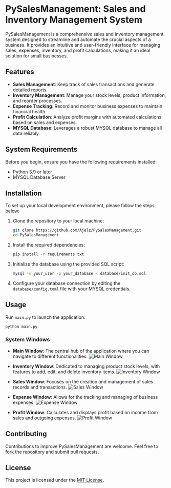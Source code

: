 # PySalesManagement: Sales and Inventory Management System

PySalesManagement is a comprehensive sales and inventory management system designed to streamline and automate the crucial aspects of a business. It provides an intuitive and user-friendly interface for managing sales, expenses, inventory, and profit calculations, making it an ideal solution for small businesses.

## Features

- **Sales Management**: Keep track of sales transactions and generate detailed reports.
- **Inventory Management**: Manage your stock levels, product information, and reorder processes.
- **Expense Tracking**: Record and monitor business expenses to maintain financial health.
- **Profit Calculation**: Analyze profit margins with automated calculations based on sales and expenses.
- **MYSQL Database**: Leverages a robust MYSQL database to manage all data reliably.

## System Requirements

Before you begin, ensure you have the following requirements installed:

- Python 3.9 or later
- MYSQL Database Server

## Installation

To set up your local development environment, please follow the steps below:

1. Clone the repository to your local machine:

    ```bash
    git clone https://github.com/Ajelz/PySalesManagement.git
    cd PySalesManagement
    ```

2. Install the required dependencies:

    ```bash
    pip install -r requirements.txt
    ```

3. Initialize the database using the provided SQL script:

    ```bash
    mysql -u your_user -p your_database < database/init_db.sql
    ```

4. Configure your database connection by editing the `database/config.toml` file with your MYSQL credentials.

## Usage

Run `main.py` to launch the application:

```bash
python main.py
```

### System Windows

- **Main Window**: The central hub of the application where you can navigate to different functionalities.
  ![Main Window](PySalesSystem/resources/images/mainwindow.png)

- **Inventory Window**: Dedicated to managing product stock levels, with features to add, edit, and delete inventory items.
  ![Inventory Window](PySalesSystem/resources/images/inventory.png)

- **Sales Window**: Focuses on the creation and management of sales records and transactions.
  ![Sales Window](PySalesSystem/resources/images/sales.png)

- **Expense Window**: Allows for the tracking and managing of business expenses.
  ![Expense Window](PySalesSystem/resources/images/expenses.png)

- **Profit Window**: Calculates and displays profit based on income from sales and outgoing expenses.
  ![Profit Window](PySalesSystem/resources/images/profit.png)

## Contributing

Contributions to improve PySalesManagement are welcome. Feel free to fork the repository and submit pull requests.

## License

This project is licensed under the [MIT License](LICENSE).
